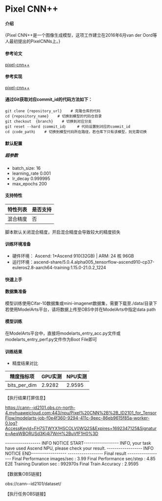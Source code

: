 #  Pixel CNN++

#### 介绍
{Pixel CNN++是一个图像生成模型，这项工作建立在2016年6月van der Oord等人最初提出的PixelCNNs上。}

#### 参考论文
[pixel-cnn++](https://openreview.net/pdf?id=BJrFC6ceg)

#### 参考实现
[pixel-cnn++](https://github.com/openai/pixel-cnn)

#### 通过Git获取对应commit_id的代码方法如下：
```
git clone {repository_url}    # 克隆仓库的代码
cd {repository_name}    # 切换到模型的代码仓目录
git checkout  {branch}    # 切换到对应分支
git reset --hard ｛commit_id｝     # 代码设置到对应的commit_id
cd ｛code_path｝    # 切换到模型代码所在路径，若仓库下只有该模型，则无需切换
```

#### 默认配置
##### 超参数
- batch_size: 16
- learning_rate 0.001
- lr_decay 0.999995
- max_epochs 200

#### 支持特性
| 特性列表 | 是否支持 |
|------|------|
| 混合精度 | 否    |

脚本默认关闭混合精度，开启混合精度会导致较大的精度损失

#### 训练环境准备
- 硬件环境： Ascend: 1*Ascend 910(32GB) | ARM: 24 核 96GB
- 运行环境：ascend-share/5.0.4.alpha005_tensorflow-ascend910-cp37-euleros2.8-aarch64-training:1.15.0-21.0.2_1224

#### 快速上手

#### 数据集准备
模型训练使用Cifar-10数据集或mini-imagenet数据集，需要下载至./data/目录下
若使用ModelArts平台，请将数据上传至OBS中并在ModelArts中指定data path

#### 模型训练

在ModelArts平台中，直接将modelarts_entry_acc.py文件或modelarts_entry_perf.py文件作为Boot File即可

#### 训练结果
- 精度结果对比

| 精度指标项        | GPU实测  | NPU实测  |
|--------------|--------|--------|
| bits_per_dim | 2.9282 | 2.9595 |

【执行结果打屏信息】

https://cann--id2101.obs.cn-north-4.myhuaweicloud.com:443/npu/Pixel%20CNN%2B%2B_ID2101_for_TensorFlow/modelarts-job-f0e4f360-9294-411c-9eec-86eb9615f85a-worker-0.log?AccessKeyId=FH7STWYX1HSCOLV0WQ2S&Expires=1692347125&Signature=AeqWBORUSd3Ki4i7WrH%2BuVfF1H0%3D

------------------ INFO NOTICE START------------------
INFO, your task have used Ascend NPU, please check your result.
------------------ INFO NOTICE END------------------
------------------ Final result ------------------
Final Performance images/sec : 3.99
Final Performance sec/step : 4.85
E2E Training Duration sec : 992970s
Final Train Accuracy : 2.9595

【数据集OBS链接】

obs://cann--id2101/dataset/

【执行任务OBS链接】





